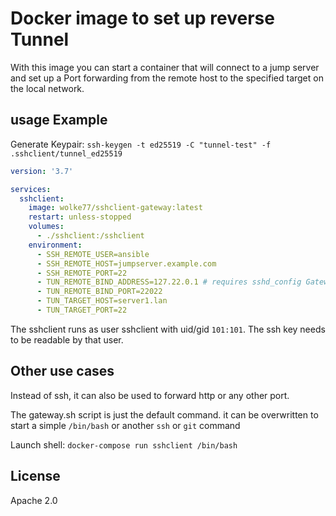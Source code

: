 # Docker image to set up reverse Tunnel

With this image you can start a container that will connect to a jump server and set up a Port forwarding from the remote host to the specified target on the local network.

## usage Example

Generate Keypair: `ssh-keygen -t ed25519 -C "tunnel-test" -f .sshclient/tunnel_ed25519`

~~~yaml
version: '3.7'

services:
  sshclient:
    image: wolke77/sshclient-gateway:latest
    restart: unless-stopped
    volumes:
      - ./sshclient:/sshclient
    environment:
      - SSH_REMOTE_USER=ansible
      - SSH_REMOTE_HOST=jumpserver.example.com
      - SSH_REMOTE_PORT=22
      - TUN_REMOTE_BIND_ADDRESS=127.22.0.1 # requires sshd_config GatewayPort clientspecified. Otherwise will default to localhost
      - TUN_REMOTE_BIND_PORT=22022
      - TUN_TARGET_HOST=server1.lan
      - TUN_TARGET_PORT=22
~~~

The sshclient runs as user sshclient with uid/gid `101:101`. The ssh key needs to be readable by that user.

## Other use cases

Instead of ssh, it can also be used to forward http or any other port.

The gateway.sh script is just the default command. it can be overwritten to start a simple `/bin/bash` or another `ssh` or `git` command

Launch shell: `docker-compose run sshclient /bin/bash`

## License

Apache 2.0
